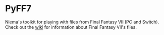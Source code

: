 # PyFF7
Niema's toolkit for playing with files from Final Fantasy VII (PC and Switch). Check out the [wiki](../../wiki) for information about Final Fantasy VII's files.

